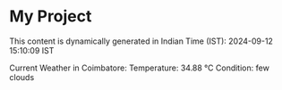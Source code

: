# My Project

This content is dynamically generated in Indian Time (IST): 2024-09-12 15:10:09 IST


Current Weather in Coimbatore:
Temperature: 34.88 °C
Condition: few clouds
